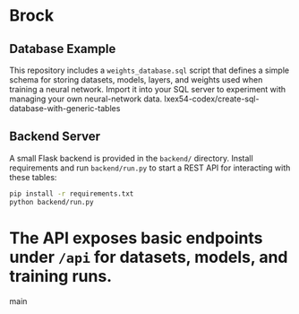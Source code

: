# Brock

## Database Example

This repository includes a `weights_database.sql` script that defines a simple
schema for storing datasets, models, layers, and weights used when training a
neural network. Import it into your SQL server to experiment with managing your
own neural-network data.
lxex54-codex/create-sql-database-with-generic-tables

## Backend Server

A small Flask backend is provided in the `backend/` directory. Install
requirements and run `backend/run.py` to start a REST API for interacting with
these tables:

```bash
pip install -r requirements.txt
python backend/run.py
```

The API exposes basic endpoints under `/api` for datasets, models, and training
runs.
=======
main
